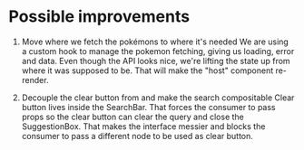 # Possible improvements

1. Move where we fetch the pokémons to where it's needed
   We are using a custom hook to manage the pokemon fetching, giving us loading, error and data. Even though the API looks nice, we're lifting the state up from where it was supposed to be.
   That will make the "host" component re-render.

2. Decouple the clear button from <SearchBar /> and make the search compositable
   Clear button lives inside the SearchBar. That forces the consumer to pass props so the clear button can clear the query and close the SuggestionBox. That makes the interface messier and blocks the consumer to pass a different node to be used as clear button.
